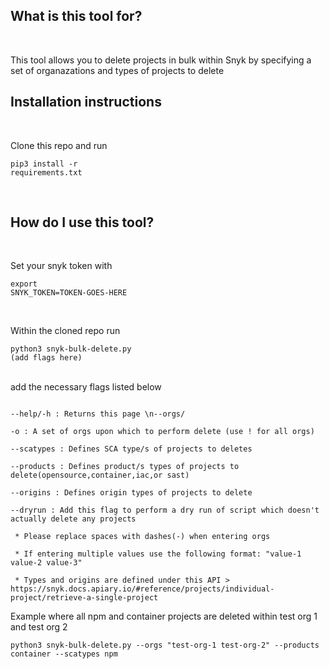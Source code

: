 <h2>What is this tool for? </h2> <br>

This tool allows you to delete projects in bulk within Snyk by specifying a set of organazations and types of projects to delete<br>

<h2>Installation instructions</h2><br>

Clone this repo and run <pre><code>pip3 install -r requirements.txt</pre></code><br>

<h2>How do I use this tool? </h2><br>

Set your snyk token with <pre><code>export SNYK_TOKEN=TOKEN-GOES-HERE</code></pre><br>

Within the cloned repo run <pre><code>python3 snyk-bulk-delete.py (add flags here)</code></pre><br> add the necessary flags listed below <br>

<pre><code>
--help/-h : Returns this page \n--orgs/<br>
-o : A set of orgs upon which to perform delete (use ! for all orgs)<br>
--scatypes : Defines SCA type/s of projects to deletes <br>
--products : Defines product/s types of projects to delete(opensource,container,iac,or sast)<br>
--origins : Defines origin types of projects to delete<br>
--dryrun : Add this flag to perform a dry run of script which doesn't actually delete any projects<br>
 * Please replace spaces with dashes(-) when entering orgs <br>
 * If entering multiple values use the following format: "value-1 value-2 value-3"<br>
 * Types and origins are defined under this API > https://snyk.docs.apiary.io/#reference/projects/individual-project/retrieve-a-single-project
</code></pre>

Example where all npm and container projects are deleted within test org 1 and test org 2
<br>
<pre><code>python3 snyk-bulk-delete.py --orgs "test-org-1 test-org-2" --products container --scatypes npm
</code></pre>



